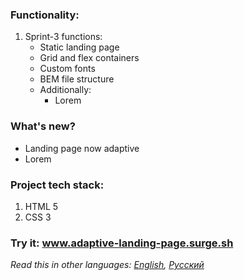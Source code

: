 ### Functionality: 
1. Sprint-3 functions:
    * Static landing page
    * Grid and flex containers
    * Custom fonts
    * BEM file structure
    * Additionally:
      * Lorem
### What's new?
  * Landing page now adaptive
  * Lorem
### Project tech stack:
1. HTML 5
2. CSS 3
### Try it: www.adaptive-landing-page.surge.sh
*Read this in other languages: [English](README.md), [Русский](README.ru.md)*

